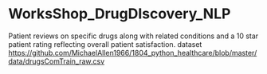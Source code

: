 # WorksShop_DrugDIscovery_NLP
Patient reviews on specific drugs along with related conditions and a 10 star patient rating reflecting overall patient satisfaction.
dataset https://github.com/MichaelAllen1966/1804_python_healthcare/blob/master/data/drugsComTrain_raw.csv 
